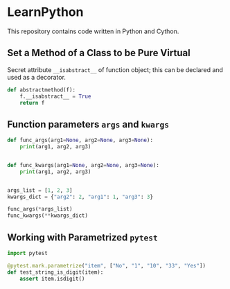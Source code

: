 # LearnPython
 This repository contains code written in Python and Cython.

## Set a Method of a Class to be Pure Virtual
Secret attribute `__isabstract__` of function object; this can be declared and used as a decorator.
```Python
def abstractmethod(f):
    f.__isabstract__ = True
    return f
```

## Function parameters `args` and `kwargs`
```Python
def func_args(arg1=None, arg2=None, arg3=None):
	print(arg1, arg2, arg3)


def func_kwargs(arg1=None, arg2=None, arg3=None):
	print(arg1, arg2, arg3)


args_list = [1, 2, 3]
kwargs_dict = {"arg2": 2, "arg1": 1, "arg3": 3}

func_args(*args_list)
func_kwargs(**kwargs_dict)
```

## Working with Parametrized `pytest`
```Python
import pytest

@pytest.mark.parametrize("item", ["No", "1", "10", "33", "Yes"])
def test_string_is_digit(item):
    assert item.isdigit()
```

